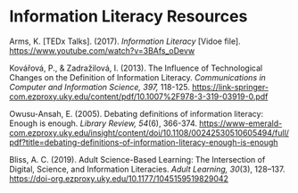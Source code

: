 # Information Literacy Resources #

Arms, K. \[TEDx Talks]. (2017). *Information Literacy* \[Vidoe file]. https://www.youtube.com/watch?v=3BAfs_oDevw 

Kovářová, P., & Zadražilová, I. (2013). The Influence of Technological Changes on the Definition of Information Literacy. *Communications in Computer and Information Science, 397,* 118-125. https://link-springer-com.ezproxy.uky.edu/content/pdf/10.1007%2F978-3-319-03919-0.pdf

Owusu-Ansah, E. (2005). Debating definitions of information literacy: Enough is enough. *Library Review, 54*(6), 366-374. https://www-emerald-com.ezproxy.uky.edu/insight/content/doi/10.1108/00242530510605494/full/pdf?title=debating-definitions-of-information-literacy-enough-is-enough

Bliss, A. C. (2019). Adult Science-Based Learning: The Intersection of Digital, Science, and Information Literacies. *Adult Learning, 30*(3), 128–137. https://doi-org.ezproxy.uky.edu/10.1177/1045159519829042
